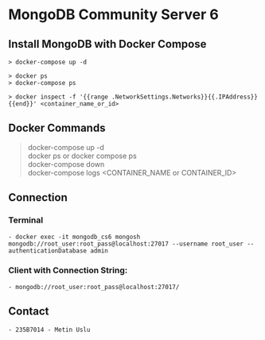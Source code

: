 # MongoDB Community Server 6

## Install MongoDB with Docker Compose
    > docker-compose up -d

    > docker ps
    > docker-compose ps

    > docker inspect -f '{{range .NetworkSettings.Networks}}{{.IPAddress}}{{end}}' <container_name_or_id>

## Docker Commands
> docker-compose up -d  
> docker ps or docker compose ps  
> docker-compose down  
> docker-compose logs <CONTAINER_NAME or CONTAINER_ID>  


## Connection
### Terminal
    - docker exec -it mongodb_cs6 mongosh mongodb://root_user:root_pass@localhost:27017 --username root_user --authenticationDatabase admin

### Client with Connection String:
    - mongodb://root_user:root_pass@localhost:27017/ 

## Contact
    - 235B7014 - Metin Uslu